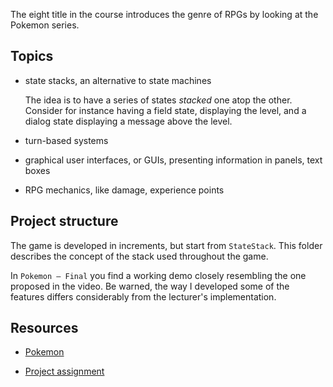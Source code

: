 The eight title in the course introduces the genre of RPGs by looking at the Pokemon series.

## Topics

- state stacks, an alternative to state machines

  The idea is to have a series of states _stacked_ one atop the other. Consider for instance having a field state, displaying the level, and a dialog state displaying a message above the level.

- turn-based systems

- graphical user interfaces, or GUIs, presenting information in panels, text boxes

- RPG mechanics, like damage, experience points

## Project structure

The game is developed in increments, but start from `StateStack`. This folder describes the concept of the stack used throughout the game.

In `Pokemon — Final` you find a working demo closely resembling the one proposed in the video. Be warned, the way I developed some of the features differs considerably from the lecturer's implementation.

## Resources

- [Pokemon](https://youtu.be/gx_qorHxBpI)

- [Project assignment](https://docs.cs50.net/ocw/games/assignments/7/assignment7.html)
